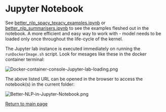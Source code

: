 # Jupyter Notebook

See [better_nlp_spacy_texacy_examples.ipynb](../notebooks/jupyter/better_nlp_spacy_texacy_examples.ipynb) or [better_nlp_summarisers.ipynb](../notebooks/jupyter/better_nlp_summarisers.ipynb) to see the examples fleshed out in the notebook. A more efficient and easy way to work with - model needs to be loaded only once throughout the life-cycle of the kernel.

The Jupyter lab instance is executed immediately on running the `runDockerImage.sh` script. Look for mesages like these in the docker container terminal:

![Docker-container-console-Jupyter-lab-loading.png](Docker-container-console-Jupyter-lab-loading.png)

The above listed URL can be opened in the browser to access the notebook(s) in the current folder:

![Better-NLP-in-Jupyter-Notebook.png](Better-NLP-in-Jupyter-Notebook.png)

[Return to main page](../README.md)